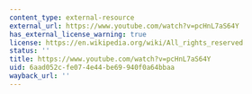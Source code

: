 ```yaml
---
content_type: external-resource
external_url: https://www.youtube.com/watch?v=pcHnL7aS64Y
has_external_license_warning: true
license: https://en.wikipedia.org/wiki/All_rights_reserved
status: ''
title: https://www.youtube.com/watch?v=pcHnL7aS64Y
uid: 6aad052c-fe07-4e44-be69-940f0a64bbaa
wayback_url: ''
---
```


